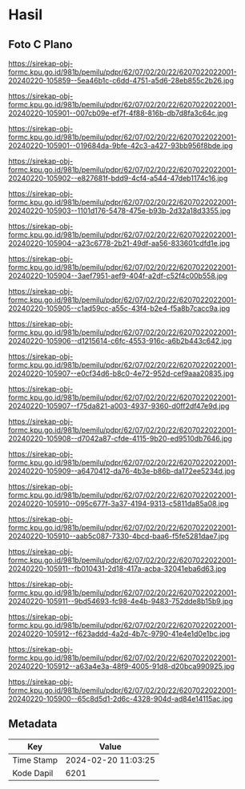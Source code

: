# Hasil

## Foto C Plano

https://sirekap-obj-formc.kpu.go.id/981b/pemilu/pdpr/62/07/02/20/22/6207022022001-20240220-105859--5ea46b1c-c6dd-4751-a5d6-28eb855c2b26.jpg

https://sirekap-obj-formc.kpu.go.id/981b/pemilu/pdpr/62/07/02/20/22/6207022022001-20240220-105901--007cb09e-ef7f-4f88-816b-db7d8fa3c64c.jpg

https://sirekap-obj-formc.kpu.go.id/981b/pemilu/pdpr/62/07/02/20/22/6207022022001-20240220-105901--019684da-9bfe-42c3-a427-93bb956f8bde.jpg

https://sirekap-obj-formc.kpu.go.id/981b/pemilu/pdpr/62/07/02/20/22/6207022022001-20240220-105902--e827681f-bdd9-4cf4-a544-47deb1174c16.jpg

https://sirekap-obj-formc.kpu.go.id/981b/pemilu/pdpr/62/07/02/20/22/6207022022001-20240220-105903--1101d176-5478-475e-b93b-2d32a18d3355.jpg

https://sirekap-obj-formc.kpu.go.id/981b/pemilu/pdpr/62/07/02/20/22/6207022022001-20240220-105904--a23c6778-2b21-49df-aa56-833601cdfd1e.jpg

https://sirekap-obj-formc.kpu.go.id/981b/pemilu/pdpr/62/07/02/20/22/6207022022001-20240220-105904--3aef7951-aef9-404f-a2df-c52f4c00b558.jpg

https://sirekap-obj-formc.kpu.go.id/981b/pemilu/pdpr/62/07/02/20/22/6207022022001-20240220-105905--c1ad59cc-a55c-43f4-b2e4-f5a8b7cacc9a.jpg

https://sirekap-obj-formc.kpu.go.id/981b/pemilu/pdpr/62/07/02/20/22/6207022022001-20240220-105906--d1215614-c6fc-4553-916c-a6b2b443c642.jpg

https://sirekap-obj-formc.kpu.go.id/981b/pemilu/pdpr/62/07/02/20/22/6207022022001-20240220-105907--e0cf34d6-b8c0-4e72-952d-cef9aaa20835.jpg

https://sirekap-obj-formc.kpu.go.id/981b/pemilu/pdpr/62/07/02/20/22/6207022022001-20240220-105907--f75da821-a003-4937-9360-d0ff2df47e9d.jpg

https://sirekap-obj-formc.kpu.go.id/981b/pemilu/pdpr/62/07/02/20/22/6207022022001-20240220-105908--d7042a87-cfde-4115-9b20-ed9510db7646.jpg

https://sirekap-obj-formc.kpu.go.id/981b/pemilu/pdpr/62/07/02/20/22/6207022022001-20240220-105909--a6470412-da76-4b3e-b86b-da172ee5234d.jpg

https://sirekap-obj-formc.kpu.go.id/981b/pemilu/pdpr/62/07/02/20/22/6207022022001-20240220-105910--095c677f-3a37-4194-9313-c5811da85a08.jpg

https://sirekap-obj-formc.kpu.go.id/981b/pemilu/pdpr/62/07/02/20/22/6207022022001-20240220-105910--aab5c087-7330-4bcd-baa6-f5fe5281dae7.jpg

https://sirekap-obj-formc.kpu.go.id/981b/pemilu/pdpr/62/07/02/20/22/6207022022001-20240220-105911--fb010431-2d18-417a-acba-32041eba6d63.jpg

https://sirekap-obj-formc.kpu.go.id/981b/pemilu/pdpr/62/07/02/20/22/6207022022001-20240220-105911--9bd54693-fc98-4e4b-9483-752dde8b15b9.jpg

https://sirekap-obj-formc.kpu.go.id/981b/pemilu/pdpr/62/07/02/20/22/6207022022001-20240220-105912--f623addd-4a2d-4b7c-9790-41e4e1d0e1bc.jpg

https://sirekap-obj-formc.kpu.go.id/981b/pemilu/pdpr/62/07/02/20/22/6207022022001-20240220-105912--a63a4e3a-48f9-4005-91d8-d20bca990925.jpg

https://sirekap-obj-formc.kpu.go.id/981b/pemilu/pdpr/62/07/02/20/22/6207022022001-20240220-105900--65c8d5d1-2d6c-4328-904d-ad84e14115ac.jpg


## Metadata

| Key        | Value               |
| ---------- | ------------------- |
| Time Stamp | 2024-02-20 11:03:25 |
| Kode Dapil | 6201                |



